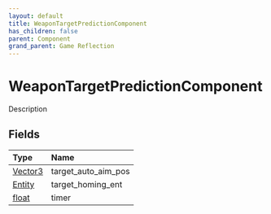 ```yaml
---
layout: default
title: WeaponTargetPredictionComponent
has_children: false
parent: Component
grand_parent: Game Reflection
---
```

# WeaponTargetPredictionComponent
Description 

## Fields

| Type | Name |
|:----------|:--------------|
| [Vector3](/riftbreaker-wiki/docs/game-reflection/classes/vector3/) | target_auto_aim_pos |
| [Entity](/riftbreaker-wiki/docs/game-reflection/classes/entity/) | target_homing_ent |
| [float](/riftbreaker-wiki/docs/game-reflection/components/float/) | timer |

